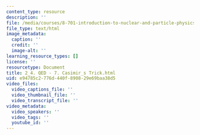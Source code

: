 ```yaml
---
content_type: resource
description: ''
file: /media/courses/8-701-introduction-to-nuclear-and-particle-physics-fall-2020/2_4-qed-7-casimir_s-trick.html
file_type: text/html
image_metadata:
  caption: ''
  credit: ''
  image-alt: ''
learning_resource_types: []
license: ''
resourcetype: Document
title: 2_4. QED - 7. Casimir_s Trick.html
uid: e94785c2-776d-440f-8908-29e69baa38d5
video_files:
  video_captions_file: ''
  video_thumbnail_file: ''
  video_transcript_file: ''
video_metadata:
  video_speakers: ''
  video_tags: ''
  youtube_id: ''
---
```


